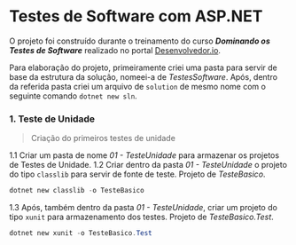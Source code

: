 # Testes de Software com ASP.NET
O projeto foi construído durante o treinamento do curso ***Dominando os Testes de Software*** realizado no portal [Desenvolvedor.io](https://desenvolvedor.io/).

Para elaboração do projeto, primeiramente criei uma pasta para servir de base da estrutura da solução, nomeei-a de *TestesSoftware*. Após, dentro da referida pasta criei um arquivo de `solution` de mesmo nome com o seguinte comando `dotnet new sln`.

### 1. Teste de Unidade
> Criação do primeiros testes de unidade

1.1 Criar um pasta de nome *01 - TesteUnidade* para armazenar os projetos de Testes de Unidade.
1.2 Criar dentro da pasta *01 - TesteUnidade* o projeto do tipo `classlib` para servir de fonte de teste. Projeto de *TesteBasico*.
```powershell
dotnet new classlib -o TesteBasico
```
1.3 Após, também dentro da pasta *01 - TesteUnidade*, criar um projeto do tipo `xunit` para armazenamento dos testes. Projeto de *TesteBasico.Test*.
```powershell
dotnet new xunit -o TesteBasico.Test
```
